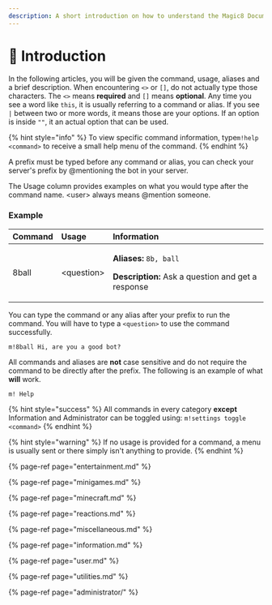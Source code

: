 ```yaml
---
description: A short introduction on how to understand the Magic8 Documentation
---
```


# 👋 Introduction

In the following articles, you will be given the command, usage, aliases and a brief description. When encountering `<>` or `[]`, do not actually type those characters. The `<>` means **required** and `[]` means **optional**. Any time you see a word like `this`, it is usually referring to a command or alias. If you see `|` between two or more words, it means those are your options. If an option is inside `""`, it an actual option that can be used.

{% hint style="info" %}
To view specific command information, type`m!help <command>` to receive a small help menu of the command.
{% endhint %}

A prefix must be typed before any command or alias, you can check your server's prefix by @mentioning the bot in your server.

The Usage column provides examples on what you would type after the command name. &lt;user&gt; always means @mention someone.

### Example

<table>
  <thead>
    <tr>
      <th style="text-align:left">Command</th>
      <th style="text-align:left">Usage</th>
      <th style="text-align:left">Information</th>
    </tr>
  </thead>
  <tbody>
    <tr>
      <td style="text-align:left">8ball</td>
      <td style="text-align:left">&lt;question&gt;</td>
      <td style="text-align:left">
        <p><b>Aliases:</b>  <code>8b, ball</code>
        </p>
        <p><b>Description:</b> Ask a question and get a response</p>
      </td>
    </tr>
  </tbody>
</table>

You can type the command or any alias after your prefix to run the command. You will have to type a `<question>` to use the command successfully.

```text
m!8ball Hi, are you a good bot?
```

All commands and aliases are **not** case sensitive and do not require the command to be directly after the prefix. The following is an example of what **will** work.

```text
m! Help
```

{% hint style="success" %}
All commands in every category **except** Information and Administrator can be toggled using: `m!settings toggle <command>`
{% endhint %}

{% hint style="warning" %}
If no usage is provided for a command, a menu is usually sent or there simply isn't anything to provide.
{% endhint %}

{% page-ref page="entertainment.md" %}

{% page-ref page="minigames.md" %}

{% page-ref page="minecraft.md" %}

{% page-ref page="reactions.md" %}

{% page-ref page="miscellaneous.md" %}

{% page-ref page="information.md" %}

{% page-ref page="user.md" %}

{% page-ref page="utilities.md" %}

{% page-ref page="administrator/" %}



